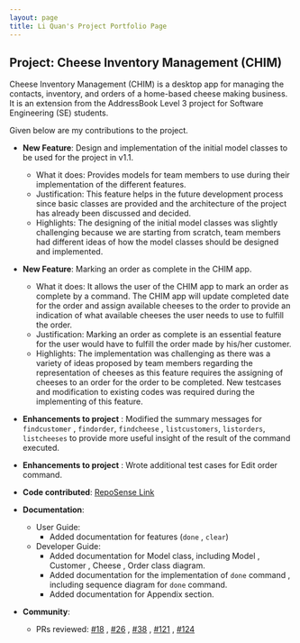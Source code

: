 ```yaml
---
layout: page
title: Li Quan's Project Portfolio Page
---
```


## Project: Cheese Inventory Management (CHIM)

Cheese Inventory Management (CHIM) is a desktop app for managing the contacts, inventory, and orders of a home-based
cheese making business. It is an extension from the AddressBook Level 3 project for Software Engineering (SE) students.

Given below are my contributions to the project.

* **New Feature**: Design and implementation of the initial model classes to be used for the project in v1.1.
    * What it does: Provides models for team members to use during their implementation of the different features.
    * Justification: This feature helps in the future development process since basic classes are provided and
      the architecture of the project has already been discussed and decided.
    * Highlights: The designing of the initial model classes was slightly challenging because we are starting from scratch,
      team members had different ideas of how the model classes should be designed and implemented.

* **New Feature**: Marking an order as complete in the CHIM app.
    * What it does: It allows the user of the CHIM app to mark an order as complete by a command.
      The CHIM app will update completed date for the order and assign available cheeses to the order
      to provide an indication of what available cheeses the user needs to use to fulfill the order.
    * Justification: Marking an order as complete is an essential feature for the user would have to fulfill
      the order made by his/her customer.
    * Highlights: The implementation was challenging as there was a variety of ideas proposed by team members
      regarding the representation of cheeses as this feature requires the assigning of cheeses to an order for the order to be completed.
      New testcases and modification to existing codes was required during the implementing of this feature.

* **Enhancements to project** : Modified the summary messages for `findcustomer` , `findorder`, `findcheese` , `listcustomers`,
  `listorders`, `listcheeses` to provide more useful insight of the result of the command executed.

* **Enhancements to project** : Wrote additional test cases for Edit order command.

* **Code contributed**: [RepoSense Link](https://nus-cs2103-ay2021s2.github.io/tp-dashboard/?search=AhQuanz&sort=groupTitle&sortWithin=title&timeframe=commit&mergegroup=&groupSelect=groupByRepos&breakdown=true&checkedFileTypes=docs~functional-code~test-code~other&since=2021-02-19)

* **Documentation**:
  * User Guide:
    * Added documentation for features (`done` , `clear`)
  * Developer Guide:
    * Added documentation for Model class, including Model , Customer , Cheese , Order class diagram.
    * Added documentation for the implementation of `done` command , including sequence diagram for `done` command.
    * Added documentation for Appendix section.

* **Community**:
  * PRs reviewed: [\#18](https://github.com/AY2021S2-CS2103-W16-2/tp/pull/18)
    , [\#26](https://github.com/AY2021S2-CS2103-W16-2/tp/pull/26)
    , [\#38](https://github.com/AY2021S2-CS2103-W16-2/tp/pull/38)
    , [\#121](https://github.com/AY2021S2-CS2103-W16-2/tp/pull/121)
    , [\#124](https://github.com/AY2021S2-CS2103-W16-2/tp/pull/124)
